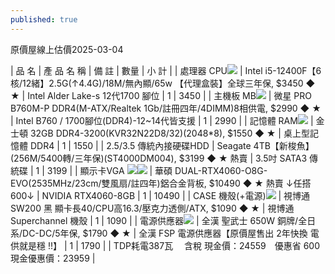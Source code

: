 ```yaml
---
published: true
---
```

原價屋線上估價2025-03-04

| 品 名 | 產 品 名 稱 | 備 註 | 數量 | 小 計 |
| 處理器 CPU[![](file:///C:/image/onepage1.gif)](file:///C:/eachview.php?IGrp=4) | Intel i5-12400F【6核/12緒】2.5G(↑4.4G)/18M/無內顯/65w 【代理盒裝】全球三年保, $3450 ◆ ★ | Intel Alder Lake-s 12代1700 腳位 | 1 | 3450 |
| 主機板 MB[![](file:///C:/image/onepage1.gif)](file:///C:/eachview.php?IGrp=5) | 微星 PRO B760M-P DDR4(M-ATX/Realtek 1Gb/註冊四年/4DIMM)8相供電, $2990 ◆ ★ | Intel B760 / 1700腳位(DDR4)-12~14代皆支援 | 1 | 2990 |
| 記憶體 RAM[![](file:///C:/image/onepage1.gif)](file:///C:/eachview.php?IGrp=6) | 金士頓 32GB DDR4-3200(KVR32N22D8/32)(2048*8), $1550 ◆ ★ | 桌上型記憶體 DDR4 | 1 | 1550 |
| 2.5/3.5 傳統內接硬碟HDD | Seagate 4TB【新梭魚】(256M/5400轉/三年保)(ST4000DM004), $3199 ◆ ★ 熱賣 | 3.5吋 SATA3 傳統碟 | 1 | 3199 |
| 顯示卡VGA [![](file:///C:/image/compare.gif)](file:///C:/4k.php)[![](file:///C:/image/onepage1.gif)](file:///C:/eachview.php?IGrp=12) | 華碩 DUAL-RTX4060-O8G-EVO(2535MHz/23cm/雙風扇/註四年)鋁合金背板, $10490 ◆ ★ 熱賣 ↓任搭600↓ | NVIDIA RTX4060-8GB | 1 | 10490 |
| CASE 機殼(+電源)[![](file:///C:/image/onepage1.gif)](file:///C:/eachview.php?IGrp=14) | 視博通 SW200 黑 顯卡長40/CPU高16.3/壓克力透側/ATX, $1090 ◆ ★ | 視博通 Superchannel 機殼 | 1 | 1090 |
| 電源供應器[![](file:///C:/image/onepage1.gif)](file:///C:/eachview.php?IGrp=15) | 全漢 聖武士 650W 銅牌/全日系/DC-DC/5年保, $1790 ◆ ★ | 全漢 FSP 電源供應器【原價屋售出 2年快換 電供就是穩 !!】 | 1 | 1790 |
| TDP耗電387瓦 　含稅 現金價：24559　優惠省 600　現金優惠價：23959 |